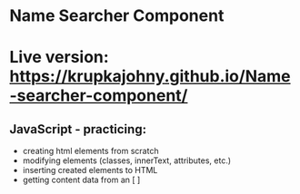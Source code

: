 # Name Searcher Component

# Live version: https://krupkajohny.github.io/Name-searcher-component/

## JavaScript - practicing:

- creating html elements from scratch
- modifying elements (classes, innerText, attributes, etc.)
- inserting created elements to HTML
- getting content data from an [ ]
